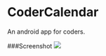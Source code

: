 CoderCalendar
=============

An android app for coders.

###Screenshot
![](http://ww3.sinaimg.cn/mw690/8eea6505tw1edo0dpbxb5j20lc0zkdkd.jpg)